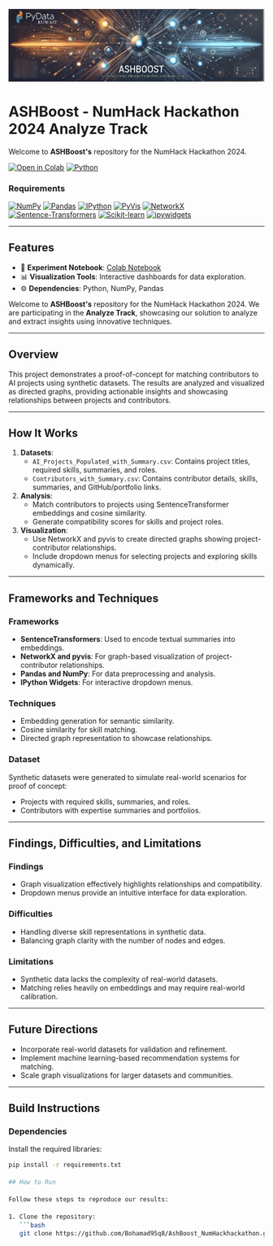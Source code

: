 ![ASHBoost Banner](https://github.com/Bohamad95q8/AshBoost_NumHackhackathon/blob/main/Image/ASHBoostNumHack2024Analysis%20Kuwait.png)

# ASHBoost - NumHack Hackathon 2024 Analyze Track

Welcome to **ASHBoost's** repository for the NumHack Hackathon 2024.  

[![Open in Colab](https://camo.githubusercontent.com/96889048f8a9014fdeba2a891f97150c6aac6e723f5190236b10215a97ed41f3/68747470733a2f2f636f6c61622e72657365617263682e676f6f676c652e636f6d2f6173736574732f636f6c61622d62616467652e737667)](https://colab.research.google.com/drive/1AvOwKIHHORKKLl_w3bhTwHoIBBW0maKo?usp=sharing)
[![Python](https://img.shields.io/badge/Python-3.10-blue?logo=python&logoColor=white)](https://www.python.org/)
### Requirements

[![NumPy](https://img.shields.io/badge/NumPy-%23177cce.svg?style=for-the-badge&logo=numpy&logoColor=white)](https://numpy.org)
[![Pandas](https://img.shields.io/badge/pandas-%23150458.svg?style=for-the-badge&logo=pandas&logoColor=white)](https://pandas.pydata.org)
[![IPython](https://img.shields.io/badge/ipython-%23E5E5E5.svg?style=for-the-badge&logo=python&logoColor=white)](https://ipython.org)
[![PyVis](https://img.shields.io/badge/PyVis-%23009639.svg?style=for-the-badge&logo=python&logoColor=white)](https://pyvis.readthedocs.io/)
[![NetworkX](https://img.shields.io/badge/NetworkX-%23193f74.svg?style=for-the-badge&logo=python&logoColor=white)](https://networkx.org/)
[![Sentence-Transformers](https://img.shields.io/badge/Sentence--Transformers-%23FF5733.svg?style=for-the-badge&logo=python&logoColor=white)](https://www.sbert.net/)
[![Scikit-learn](https://img.shields.io/badge/scikit--learn-%23F7931E.svg?style=for-the-badge&logo=scikit-learn&logoColor=white)](https://scikit-learn.org/)
[![ipywidgets](https://img.shields.io/badge/ipywidgets-%23FFDD44.svg?style=for-the-badge&logo=python&logoColor=black)](https://ipywidgets.readthedocs.io/en/latest/)

---

## Features

- 🧪 **Experiment Notebook**: [Colab Notebook](https://colab.research.google.com/drive/1AvOwKIHHORKKLl_w3bhTwHoIBBW0maKo?usp=sharing)
- 📊 **Visualization Tools**: Interactive dashboards for data exploration.
- ⚙️ **Dependencies**: Python, NumPy, Pandas


Welcome to **ASHBoost's** repository for the NumHack Hackathon 2024. We are participating in the **Analyze Track**, showcasing our solution to analyze and extract insights using innovative techniques.  

---
## Overview
This project demonstrates a proof-of-concept for matching contributors to AI projects using synthetic datasets. The results are analyzed and visualized as directed graphs, providing actionable insights and showcasing relationships between projects and contributors.

---

## How It Works
1. **Datasets**:
   - `AI_Projects_Populated_with_Summary.csv`: Contains project titles, required skills, summaries, and roles.
   - `Contributors_with_Summary.csv`: Contains contributor details, skills, summaries, and GitHub/portfolio links.
2. **Analysis**:
   - Match contributors to projects using SentenceTransformer embeddings and cosine similarity.
   - Generate compatibility scores for skills and project roles.
3. **Visualization**:
   - Use NetworkX and pyvis to create directed graphs showing project-contributor relationships.
   - Include dropdown menus for selecting projects and exploring skills dynamically.

---

## Frameworks and Techniques
### Frameworks
- **SentenceTransformers**: Used to encode textual summaries into embeddings.
- **NetworkX and pyvis**: For graph-based visualization of project-contributor relationships.
- **Pandas and NumPy**: For data preprocessing and analysis.
- **IPython Widgets**: For interactive dropdown menus.

### Techniques
- Embedding generation for semantic similarity.
- Cosine similarity for skill matching.
- Directed graph representation to showcase relationships.

### Dataset
Synthetic datasets were generated to simulate real-world scenarios for proof of concept:
- Projects with required skills, summaries, and roles.
- Contributors with expertise summaries and portfolios.

---

## Findings, Difficulties, and Limitations
### Findings
- Graph visualization effectively highlights relationships and compatibility.
- Dropdown menus provide an intuitive interface for data exploration.

### Difficulties
- Handling diverse skill representations in synthetic data.
- Balancing graph clarity with the number of nodes and edges.

### Limitations
- Synthetic data lacks the complexity of real-world datasets.
- Matching relies heavily on embeddings and may require real-world calibration.

---

## Future Directions
- Incorporate real-world datasets for validation and refinement.
- Implement machine learning-based recommendation systems for matching.
- Scale graph visualizations for larger datasets and communities.

---

## Build Instructions
### Dependencies
Install the required libraries:
```bash
pip install -r requirements.txt

## How to Run

Follow these steps to reproduce our results:

1. Clone the repository:
   ```bash
   git clone https://github.com/Bohamad95q8/AshBoost_NumHackhackathon.git
